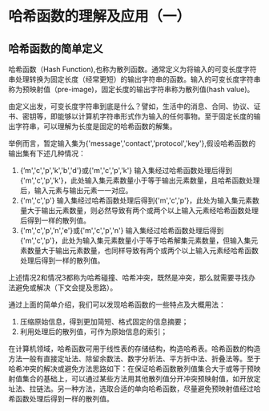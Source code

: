 # 哈希函数的理解及应用（一） #

## 哈希函数的简单定义 ##

哈希函数（Hash Function),也称为散列函数。通常定义为将输入的可变长度字符串处理转换为固定长度（经常更短）的输出字符串的函数。输入的可变长度字符串称为预映射值（pre-image)，固定长度的输出字符串称为散列值(hash value)。  

由定义出发，可变长度字符串到底是什么？譬如，生活中的消息、合同、协议、证书、密钥等，即能够以计算机字符串形式作为输入的任何事物。至于固定长度的输出字符串，可以理解为长度是固定的哈希函数的解集。  

举例而言，暂定输入集为{'message','contact','protocol','key'},假设哈希函数的输出集有下述几种情况：  
1. {’m','c','p','k','b','d'}或{'m','c','p','k'} 输入集经过哈希函数处理后得到{'m','c','p','k'}，此处输入集元素数量小于等于输出元素数量，且哈希函数处理后，输入元素与输出元素一一对应。
2. {'m','c','p'} 输入集经过哈希函数处理后得到{'m','c','p'}，此处为输入集元素数量大于输出元素数量，则必然导致有两个或两个以上输入元素经哈希函数处理后得到一样的散列值。
3. {'m','c','p','n','e'}或{'m','c','p','n'} 输入集经过哈希函数处理后得到{'m','c','p'}，此处为输入集元素数量小于等于哈希解集元素数量，但输入集元素数量大于输出元素数量，也同样导致有两个或两个以上输入元素经哈希函数处理后得到一样的散列值。

上述情况2和情况3都称为哈希碰撞、哈希冲突，既然是冲突，那么就需要寻找办法避免或解决（下文会提及思路）。  

通过上面的简单介绍，我们可以发现哈希函数的一些特点及大概用法：  
1. 压缩原始信息，得到更加简短、格式固定的信息摘要；
2. 利用处理后的散列值，可作为原始信息的索引；

在计算机领域，哈希函数可用于线性表的存储结构，构造哈希表。哈希函数的构造方法一般有直接定址法、除留余数法、数字分析法、平方折中法、折叠法等。至于哈希冲突的解决或避免方法思路如下：在保证哈希函数散列值集合大于或等于预映射值集合的基础上，可以通过某些方法用其他散列值分开冲突预映射值，如开放定址法、拉链法。另一种方法，选取合适的单向哈希函数，尽量避免预映射值经过哈希函数处理后得到一样的散列值。


